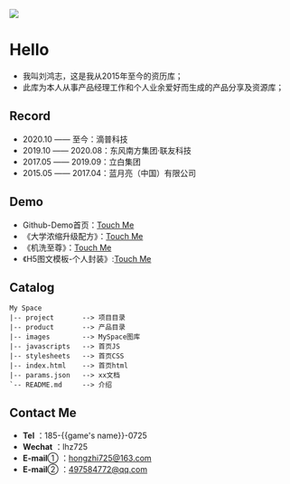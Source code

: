 ![](https://hongzhi725.github.io/hongzhi725/images/me-180.jpg)
# Hello
* 我叫刘鸿志，这是我从2015年至今的资历库；
* 此库为本人从事产品经理工作和个人业余爱好而生成的产品分享及资源库；
## Record
* 2020.10 —— 至今：滴普科技
* 2019.10 —— 2020.08：东风南方集团·联友科技
* 2017.05 —— 2019.09：立白集团
* 2015.05 —— 2017.04：蓝月亮（中国）有限公司
## Demo
*   Github-Demo首页：<a href="https://hongzhi725.github.io/hongzhi725/">Touch Me</a>
*   《大学浓缩升级配方》：<a href="https://hongzhi725.github.io/hongzhi725/project/BMH5/bmschool/">Touch Me</a>
*   《机洗至尊》：<a href="https://hongzhi725.github.io/hongzhi725/project/BMH5/NormalH5/JXZZ/">Touch Me</a>
*   《H5图文模板-个人封装》:<a href="https://hongzhi725.github.io/hongzhi725/project/BMH5/Template-LHZ/">Touch Me</a>
## Catalog
```
My Space
|-- project       --> 项目目录
|-- product       --> 产品目录
|-- images        --> MySpace图库
|-- javascripts   --> 首页JS
|-- stylesheets   --> 首页CSS
|-- index.html    --> 首页html
|-- params.json   --> xx文档
`-- README.md     --> 介绍
```

## Contact Me
*  <b>Tel</b> ：185-{{game's name}}-0725
*  <b>Wechat</b> ：lhz725
*  <b>E-mail</b>① ：hongzhi725@163.com
*  <b>E-mail</b>② ：497584772@qq.com
